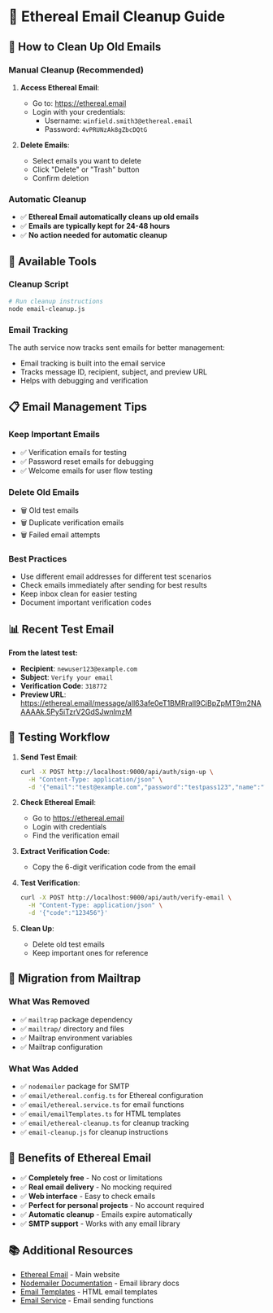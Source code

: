 # 🧹 Ethereal Email Cleanup Guide

## 📧 How to Clean Up Old Emails

### **Manual Cleanup (Recommended)**

1. **Access Ethereal Email**:
   - Go to: https://ethereal.email
   - Login with your credentials:
     - Username: `winfield.smith3@ethereal.email`
     - Password: `4vPRUNzAk8gZbcDQtG`

2. **Delete Emails**:
   - Select emails you want to delete
   - Click "Delete" or "Trash" button
   - Confirm deletion

### **Automatic Cleanup**

- ✅ **Ethereal Email automatically cleans up old emails**
- ✅ **Emails are typically kept for 24-48 hours**
- ✅ **No action needed for automatic cleanup**

## 🔧 Available Tools

### **Cleanup Script**

```bash
# Run cleanup instructions
node email-cleanup.js
```

### **Email Tracking**

The auth service now tracks sent emails for better management:

- Email tracking is built into the email service
- Tracks message ID, recipient, subject, and preview URL
- Helps with debugging and verification

## 📋 Email Management Tips

### **Keep Important Emails**

- ✅ Verification emails for testing
- ✅ Password reset emails for debugging
- ✅ Welcome emails for user flow testing

### **Delete Old Emails**

- 🗑️ Old test emails
- 🗑️ Duplicate verification emails
- 🗑️ Failed email attempts

### **Best Practices**

- Use different email addresses for different test scenarios
- Check emails immediately after sending for best results
- Keep inbox clean for easier testing
- Document important verification codes

## 📊 Recent Test Email

**From the latest test:**

- **Recipient**: `newuser123@example.com`
- **Subject**: `Verify your email`
- **Verification Code**: `318772`
- **Preview URL**: https://ethereal.email/message/aIl63afe0eT1BMRraIl9CiBpZpMT9m2NAAAAAk.5Py5iTzrV2GdSJwnlmzM

## 🎯 Testing Workflow

1. **Send Test Email**:

   ```bash
   curl -X POST http://localhost:9000/api/auth/sign-up \
     -H "Content-Type: application/json" \
     -d '{"email":"test@example.com","password":"testpass123","name":"Test User"}'
   ```

2. **Check Ethereal Email**:
   - Go to https://ethereal.email
   - Login with credentials
   - Find the verification email

3. **Extract Verification Code**:
   - Copy the 6-digit verification code from the email

4. **Test Verification**:

   ```bash
   curl -X POST http://localhost:9000/api/auth/verify-email \
     -H "Content-Type: application/json" \
     -d '{"code":"123456"}'
   ```

5. **Clean Up**:
   - Delete old test emails
   - Keep important ones for reference

## 🔄 Migration from Mailtrap

### **What Was Removed**

- ✅ `mailtrap` package dependency
- ✅ `mailtrap/` directory and files
- ✅ Mailtrap environment variables
- ✅ Mailtrap configuration

### **What Was Added**

- ✅ `nodemailer` package for SMTP
- ✅ `email/ethereal.config.ts` for Ethereal configuration
- ✅ `email/ethereal.service.ts` for email functions
- ✅ `email/emailTemplates.ts` for HTML templates
- ✅ `email/ethereal-cleanup.ts` for cleanup tracking
- ✅ `email-cleanup.js` for cleanup instructions

## 🎉 Benefits of Ethereal Email

- ✅ **Completely free** - No cost or limitations
- ✅ **Real email delivery** - No mocking required
- ✅ **Web interface** - Easy to check emails
- ✅ **Perfect for personal projects** - No account required
- ✅ **Automatic cleanup** - Emails expire automatically
- ✅ **SMTP support** - Works with any email library

## 📚 Additional Resources

- [Ethereal Email](https://ethereal.email) - Main website
- [Nodemailer Documentation](https://nodemailer.com) - Email library docs
- [Email Templates](email/emailTemplates.ts) - HTML email templates
- [Email Service](email/ethereal.service.ts) - Email sending functions
